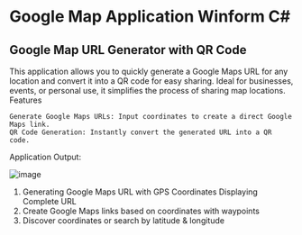 # Google Map Application Winform C#
## Google Map URL Generator with QR Code

This application allows you to quickly generate a Google Maps URL for any location and convert it into a QR code for easy sharing. Ideal for businesses, events, or personal use, it simplifies the process of sharing map locations.
Features

    Generate Google Maps URLs: Input coordinates to create a direct Google Maps link.
    QR Code Generation: Instantly convert the generated URL into a QR code.

Application Output:

![image](https://github.com/user-attachments/assets/10ffebce-fc64-4f13-8d08-e1f07b37d393)

1. Generating Google Maps URL with GPS Coordinates Displaying Complete URL
2. Create Google Maps links based on coordinates with waypoints
3. Discover coordinates or search by latitude & longitude
